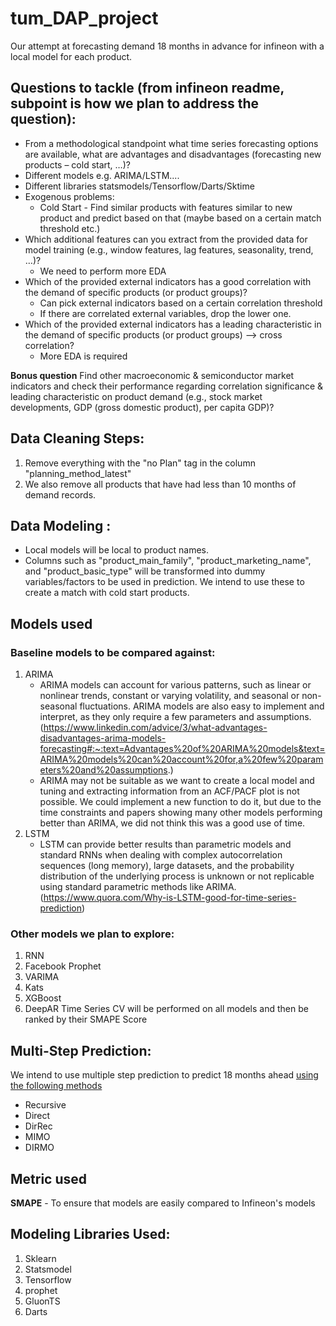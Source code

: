 # tum_DAP_project
Our attempt at forecasting demand 18 months in advance for infineon with a local model for each product.

## Questions to tackle (from infineon readme, subpoint is how we plan to address the question):
- From a methodological standpoint what time series forecasting options are available, what are advantages and disadvantages (forecasting new products – cold start, …)?
 - Different models e.g. ARIMA/LSTM....
 - Different libraries statsmodels/Tensorflow/Darts/Sktime
 - Exogenous problems:
    - Cold Start - Find similar products with features similar to new product and predict based on that (maybe based on a certain match threshold etc.) 
- Which additional features can you extract from the provided data for model training (e.g., window features, lag features, seasonality, trend, …)?
    - We need to perform more EDA
- Which of the provided external indicators has a good correlation with the demand of specific products (or product groups)?
    - Can pick external indicators based on a certain correlation threshold
    - If there are correlated external variables, drop the lower one.
- Which of the provided external indicators has a leading characteristic in the demand of specific products (or product groups) --> cross correlation?
    - More EDA is required

**Bonus question**
Find other macroeconomic & semiconductor market indicators and check their performance regarding correlation significance & leading characteristic on product demand (e.g., stock market developments, GDP (gross domestic product), per capita GDP)?


## Data Cleaning Steps:
1. Remove everything with the "no Plan" tag in the column "planning_method_latest"
2. We also remove all products that have had less than 10 months of demand records.

## Data Modeling :
- Local models will be local to product names.
- Columns such as "product_main_family", "product_marketing_name", and "product_basic_type" will be transformed into dummy variables/factors to be used in prediction. We intend to use these to create a match with cold start products.

## Models used
### Baseline models to be compared against:
1. ARIMA 
    - ARIMA models can account for various patterns, such as linear or nonlinear trends, constant or varying volatility, and seasonal or non-seasonal fluctuations. ARIMA models are also easy to implement and interpret, as they only require a few parameters and assumptions. (https://www.linkedin.com/advice/3/what-advantages-disadvantages-arima-models-forecasting#:~:text=Advantages%20of%20ARIMA%20models&text=ARIMA%20models%20can%20account%20for,a%20few%20parameters%20and%20assumptions.)
    - ARIMA may not be suitable as we want to create a local model and tuning and extracting information from an ACF/PACF plot is not possible. We could implement a new function to do it, but due to the time constraints and papers showing many other models performing better than ARIMA, we did not think this was a good use of time.
2. LSTM 
    - LSTM can provide better results than parametric models and standard RNNs when dealing with complex autocorrelation sequences (long memory), large datasets, and the probability distribution of the underlying process is unknown or not replicable using standard parametric methods like ARIMA. (https://www.quora.com/Why-is-LSTM-good-for-time-series-prediction)

### Other models we plan to explore:
1. RNN
2. Facebook Prophet
3. VARIMA
4. Kats
5. XGBoost
6. DeepAR
Time Series CV will be performed on all models and then be ranked by their SMAPE Score 

## Multi-Step Prediction:
We intend to use multiple step prediction to predict 18 months ahead [using the following methods](https://arxiv.org/pdf/1108.3259.pdf)
- Recursive
- Direct
- DirRec
- MIMO
- DIRMO

## Metric used
**SMAPE** - To ensure that models are easily compared to Infineon's models

## Modeling Libraries Used:
1. Sklearn
2. Statsmodel
3. Tensorflow
4. prophet
5. GluonTS
6. Darts
